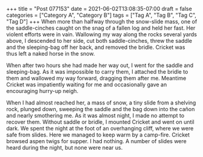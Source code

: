 +++
title = "Post 077153"
date = 2021-06-02T13:08:35-07:00
draft = false
categories = ["Category A", "Category B"]
tags = ["Tag A", "Tag B", "Tag C", "Tag D"]
+++
When more than halfway through the snow-slide mass, one of the saddle-cinches caught on the snag of a fallen log and held her fast. Her violent efforts were in vain. Wallowing my way along the rocks several yards above, I descended to her side, cut both saddle-cinches, threw the saddle and the sleeping-bag off her back, and removed the bridle. Cricket was thus left a naked horse in the snow.

When after two hours she had made her way out, I went for the saddle and sleeping-bag. As it was impossible to carry them, I attached the bridle to them and wallowed my way forward, dragging them after me. Meantime Cricket was impatiently waiting for me and occasionally gave an encouraging hurry-up neigh.

When I had almost reached her, a mass of snow, a tiny slide from a shelving rock, plunged down, sweeping the saddle and the bag down into the cañon and nearly smothering me. As it was almost night, I made no attempt to recover them. Without saddle or bridle, I mounted Cricket and went on until dark. We spent the night at the foot of an overhanging cliff, where we were safe from slides. Here we managed to keep warm by a camp-fire. Cricket browsed aspen twigs for supper. I had nothing. A number of slides were heard during the night, but none were near us.
